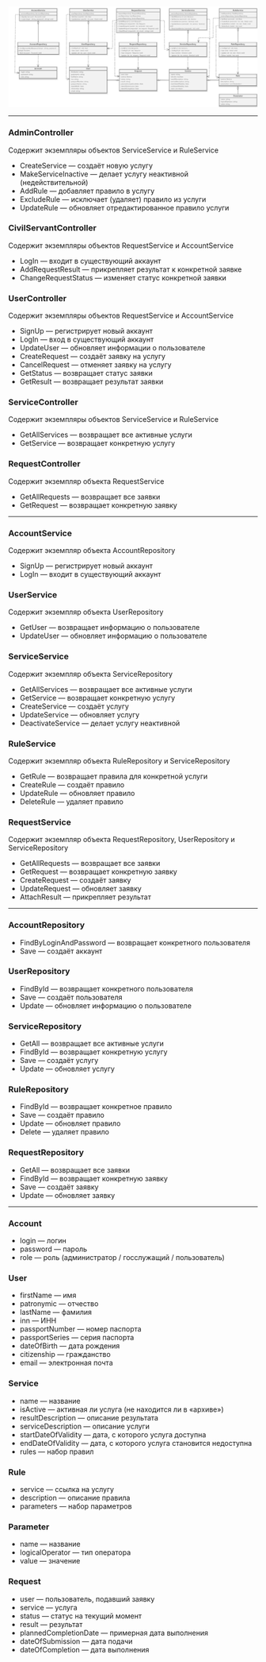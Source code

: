 ![](Classes.png)

---
### AdminController
Содержит экземпляры объектов ServiceService и RuleService
- CreateService — создаёт новую услугу
- MakeServiceInactive — делает услугу неактивной (недействительной)
- AddRule — добавляет правило в услугу
- ExcludeRule — исключает (удаляет) правило из услуги
- UpdateRule — обновляет отредактированное правило услуги
### CivilServantController
Содержит экземпляры объектов RequestService и AccountService
- LogIn — входит в существующий аккаунт
- AddRequestResult — прикрепляет результат к конкретной заявке
- ChangeRequestStatus — изменяет статус конкретной заявки
### UserController
Содержит экземпляры объектов RequestService и AccountService
- SignUp — регистрирует новый аккаунт
- LogIn — вход в существующий аккаунт
- UpdateUser — обновляет информации о пользователе
- CreateRequest — создаёт заявку на услугу
- CancelRequest — отменяет заявку на услугу
- GetStatus — возвращает статус заявки
- GetResult — возвращает результат заявки
### ServiceController
Содержит экземпляры объектов ServiceService и RuleService
- GetAllServices — возвращает все активные услуги
- GetService — возвращает конкретную услугу
### RequestController
Содержит экземпляр объекта RequestService
- GetAllRequests — возвращает все заявки
- GetRequest — возвращает конкретную заявку

---
### AccountService
Содержит экземпляр объекта AccountRepository
- SignUp — регистрирует новый аккаунт
- LogIn — входит в существующий аккаунт
### UserService
Содержит экземпляр объекта UserRepository
- GetUser — возвращает информацию о пользователе 
- UpdateUser — обновляет информацию о пользователе
### ServiceService
Содержит экземпляр объекта ServiceRepository
- GetAllServices — возвращает все активные услуги
- GetService — возвращает конкретную услугу
- CreateService — создаёт услугу
- UpdateService — обновляет услугу
- DeactivateService — делает услугу неактивной
### RuleService
Содержит экземпляр объекта RuleRepository и ServiceRepository
- GetRule — возвращает правила для конкретной услуги
- CreateRule — создаёт правило
- UpdateRule — обновляет правило
- DeleteRule — удаляет правило
### RequestService
Содержит экземпляр объекта RequestRepository, UserRepository и ServiceRepository
- GetAllRequests — возвращает все заявки
- GetRequest — возвращает конкретную заявку
- CreateRequest — создаёт заявку
- UpdateRequest — обновляет заявку
- AttachResult — прикрепляет результат

---
### AccountRepository
- FindByLoginAndPassword — возвращает конкретного пользователя
- Save — создаёт аккаунт
### UserRepository
- FindById — возвращает конкретного пользователя
- Save — создаёт пользователя
- Update — обновляет информацию о пользователе
### ServiceRepository
- GetAll — возвращает все активные услуги
- FindById — возвращает конкретную услугу
- Save — создаёт услугу
- Update — обновляет услугу
### RuleRepository
- FindById — возвращает конкретное правило
- Save — создаёт правило
- Update — обновляет правило
- Delete — удаляет правило
### RequestRepository
- GetAll — возвращает все заявки
- FindById — возвращает конкретную заявку
- Save — создаёт заявку
- Update — обновляет заявку

---
### Account
- login — логин
- password — пароль
- role — роль (администратор / госслужащий / пользователь)
### User
- firstName — имя
- patronymic — отчество
- lastName — фамилия
- inn — ИНН
- passportNumber — номер паспорта
- passportSeries — серия паспорта
- dateOfBirth — дата рождения
- citizenship — гражданство
- email — электронная почта
### Service
- name — название
- isActive — активная ли услуга (не находится ли в «архиве»)
- resultDescription — описание результата
- serviceDescription — описание услуги
- startDateOfValidity — дата, с которого услуга доступна
- endDateOfValidity  — дата, с которого услуга становится недоступна
- rules — набор правил
### Rule
- service — ссылка на услугу
- description — описание правила
- parameters — набор параметров
### Parameter
- name — название
- logicalOperator — тип оператора
- value — значение
### Request
- user — пользователь, подавший заявку
- service — услуга
- status — статус на текущий момент
- result — результат
- plannedCompletionDate — примерная дата выполнения
- dateOfSubmission — дата подачи
- dateOfCompletion — дата выполнения
